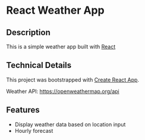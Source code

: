 # React Weather App

## Description

This is a simple weather app built with [React](https://reactjs.org/)

## Technical Details

This project was bootstrapped with [Create React App](https://github.com/facebookincubator/create-react-app).

Weather API: https://openweathermap.org/api

## Features

- Display weather data based on location input
- Hourly forecast
